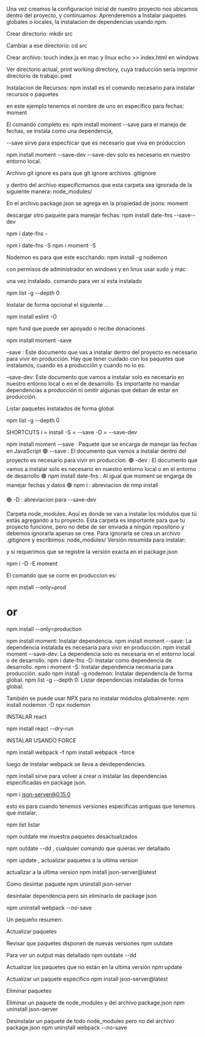 Una vez creamos la configuracion inicial de nuestro proyecto nos ubicamos dentro del proyecto, y continuamos:
Aprenderemos a Instalar paquetes globales o locales, la instalacion de dependencias usando npm.


Crear directorio:
mkdir src

Cambiar a ese directorio:
cd src

Crear archivo:
touch index.js        en mac y linux
echo >> index.html    en windows 

Ver directorio actual, print working directory, cuya traducción sería imprimir directorio de trabajo:
pwd           

Instalacion de Recursos:
npm install es el comando necesario para instalar recursos o paquetes

en este ejemplo tenemos el nombre de uno en especifico para fechas:
moment

El comando completo es:
npm install moment --save        para el manejo de fechas, se instala como una dependencia,

--save sirve para especfiicar que es necesario que viva en produccion

npm install moment --save-dev
--save-dev solo es necesario en nuestro entorno local.

Archivo git ignore es para que git ignore archivos
.gitignore

y dentro del archivo especificmamos que esta carpeta sea ignorada de la siguiente manera:
node_modules/

En el archivo package.json se agrega en la propiedad de jsons: moment


descargar otro paquete para manejar fechas: 
npm install date-fns --save--dev


npm i date-fns -

npm i date-fns -S
npm i moment -S


Nodemon es para que este escchando:
npm install -g nodemon

con permisos de administrador en windows
y en linux usar sudo y mac

una vez instalado.
comando para ver si esta instalado

npm list -g --depth 0

Instalar de forma opcional el siguiente ...

npm install eslint -O

npm fund  que puede ser apoyado o recibe donaciones




npm install moment -save

–save : Este documento que vas a instalar dentro del proyecto es necesario para vivir en producción. Hay que tener cuidado con los paquetes que instalamos, cuando es a producción y cuando no lo es.

–save-dev: Este documento que vamos a instalar solo es necesario en nuestro entorno local o en el de desarrollo. Es importante no mandar dependencias a producción ni omitir algunas que deban de estar en producción.


Listar paquetes instalados de forma global

npm list -g --depth 0


SHORTCUTS
i = install
-S = --save
-D = --save-dev


npm install moment --save : Paquete que se encarga de manejar las fechas en JavaScript
🟢 --save : El documento que vamos a instalar dentro del proyecto es necesario para vivir en produccion.
🟢 -dev : El documento que vamos a instalar solo es necesario en nuestro entorno local o en el entorno de desarrollo
🟢 npm install date-fns : Al igual que moment se engarga de manejar fechas y datos
🟢 npm i : abreviacion de nmp install

🟢 -D : abreviacion para --save-dev


Carpeta node_modules: Aquí es donde se van a instalar los módulos que tú estás agregando a tu proyecto. Esta carpeta es importante para que tu proyecto funcione, pero no debe de ser enviada a ningún repositorio y debemos ignorarla apenas se crea.
Para ignorarla se crea un archivo .gitignore y escribimos: node_modules/
Versión resumida para instalar:



y si requerimos que se registre la versión exacta en el package.json

npm i -D -E moment


El comando que se corre en produccion es:

npm install --only=prod
# or
npm install --only=production



npm install moment: Instalar dependencia.
npm install moment --save: La dependencia instalada es necesaria para vivir en producción.
npm install moment --save-dev: La dependencia solo es necesaria en el entorno local o de desarrollo.
npm i date-fns -D: Instalar como dependencia de desarrollo.
npm i moment -S: Instalar dependencia necesaria para producción.
sudo npm install -g nodemon: Instalar dependencia de forma global.
npm list -g --depth 0: Listar dependencias instaladas de forma global.


También se puede usar NPX para no instalar módulos globalmente:
npm install nodemon -D
npx nodemon





INSTALAR react

npm install react --dry-run



INSTALAR USANDO FORCE

npm install webpack -f
npm install webpack -force

luego de instalar webpack se lleva a devdependencies.

npm install sirve para volver a crear
o instalar las dependencias especificadas en
package json.



npm i json-server@0.15.0

esto es para cuando tenemos versiones especificas antiguas que tenemos que instalar.


npm list       listar 






npm outdate         me muestra paquetes desactualizados



npm outdate --dd   , cualquier comando que quieras ver detallado


npm update        , actualizar paquetes a la ultima version


actualizar a la ultima version
npm install json-server@latest


Como desintar paquete
npm uninstall json-server



desintalar dependencia pero sin eliminarlo de package json

npm uninstall webpack --no-save



Un pequeño resumen:

Actualizar paquetes

Revisar que paquetes disponen de nuevas versiones
npm outdate

Para ver un output más detallado
npm outdate --dd

Actualizar los paquetes que no están en la ultima versión
npm update

Actualizar un paquete especifico
npm install json-server@latest

Eliminar paquetes

Eliminar un paquete de node_modules y del archivo package.json
npm uninstall json-server

Desinstalar un paquete de todo node_modules pero no del archivo package.json
npm uninstall webpack --no-save
